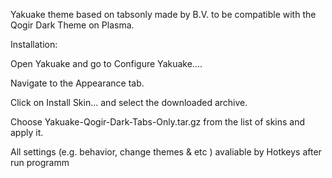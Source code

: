 Yakuake theme based on tabsonly made by B.V. to be compatible with the Qogir Dark Theme on Plasma.

Installation:

Open Yakuake and go to Configure Yakuake....

Navigate to the Appearance tab.

Click on Install Skin... and select the downloaded archive.

Choose Yakuake-Qogir-Dark-Tabs-Only.tar.gz from the list of skins and apply it.

All settings (e.g. behavior, change themes & etc ) avaliable by Hotkeys after run programm
